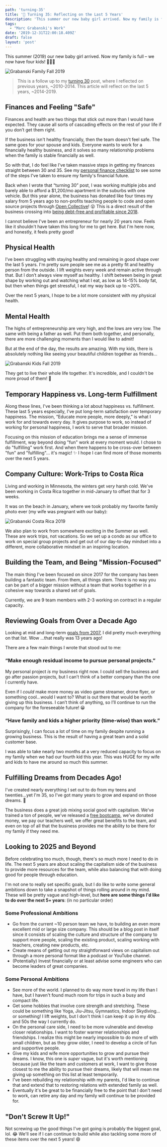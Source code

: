 ```yaml
---
path: 'turning-35'
title: '🤗 Turning 35: Reflecting on the Last 5 Years'
description: 'This summer our new baby girl arrived. Now my family is full – we now have four kids!'
tags:
  - "Marc Grabanski's Work"
date: '2019-12-31T22:00:18.409Z'
draft: false
layout: 'post'
---
```


This summer (2019) our new baby girl arrived. Now my family is full – we now have four kids! 🤩🤗😱

![Grabanski Family Fall 2019](./family-fall-2019.jpeg)

> This is a follow up to my [turning 30](https://marcgrabanski.com/30) post, where I reflected on previous years, ~2010-2014. This article will reflect on the last 5 years, ~2014-2019.

## Finances and Feeling "Safe"

Finances and health are two things that stick out more than I would have expected. They cause all sorts of cascading effects on the rest of your life if you don’t get them right.

If the business isn't healthy financially, then the team doesn't feel safe. The same goes for your spouse and kids. Everyone wants to work for a financially healthy business, and it solves so many relationship problems when the family is stable financially as well.

So with that, I do feel like I’ve taken massive steps in getting my finances straight between 30 and 35. See my [personal finance checklist](https://marcgrabanski.com/personal-finance-checklist) to see some of the steps I've taken to ensure my family's financial future.

Back when I wrote that “turning 30” post, I was working multiple jobs and barely able to afford a \$1,200/mo apartment in the suburbs with one vehicle. But this year alone, the business has donated like four times my salary from 5 years ago to non-profits teaching people to code and open source projects through [Open Collective](https://blog.opencollective.com/frontend-masters/)! 😮 This is a direct result of the business crossing into [being debt-free and profitable since 2018](https://marcgrabanski.com/debt-free-profitable).

I cannot believe I've been an entrepreneur for nearly 20 years now. Feels like it shouldn't have taken this long for me to get here. But I'm here now, and honestly, it feels pretty good!

## Physical Health

I’ve been struggling with staying healthy and remaining in good shape over the last 5 years. I'm pretty sure people see me as a pretty fit and healthy person from the outside. I lift weights every week and remain active through that. But I don’t always view myself as healthy. I shift between being in great shape by working out and watching what I eat, as low as 14-15% body fat, but then when things get stressful, I eat my way back up to ~20%.

Over the next 5 years, I hope to be a lot more consistent with my physical health.

## Mental Health

The highs of entrepreneurship are very high, and the lows are very low. The same with being a father as well. Put them both together, and personally, there are more challenging moments than I would like to admit!

But at the end of the day, the results are amazing. With my kids, there is absolutely nothing like seeing your beautiful children together as friends...

![Grabanski Kids Fall 2019](./kids-fall-2019.jpeg)

They get to live their whole life together. It's incredible, and I couldn't be more proud of them! 🤗

## Temporary Happiness vs. Long-term Fulfillment

Along these lines, I've been thinking a lot about happiness vs. fulfillment. These last 5 years especially, I’ve put long-term satisfaction over temporary happiness. The mission, “Educate more people, more deeply,” is what I work for and towards every day. It gives purpose to work, so instead of working for personal happiness, I work to serve that broader mission.

Focusing on this mission of education brings me a sense of immense fulfillment, way beyond doing "fun" work at every moment would. I chose to do "fulfilling" work first. And when there happens to be cross-over between "fun" and "fulfilling"... it's magic! ✨ I hope I can find more of those moments over the next 5 years.

## Company Culture: Work-Trips to Costa Rica

Living and working in Minnesota, the winters get _very_ harsh cold. We've been working in Costa Rica together in mid-January to offset that for 3 weeks.

It was on the beach in January, where we took probably my favorite family photo ever (my wife was pregnant with our baby):

![Grabanski Costa Rica 2019](./family-costarica-2019.jpeg)

We also plan to work from somewhere exciting in the Summer as well. These are work trips, not vacations. So we set up a condo as our office to work on special group projects and get out of our day-to-day mindset into a different, more collaborative mindset in an inspiring location.

## Building the Team, and Being "Mission-Focused"

The main thing I've been focused on since 2017 for the company has been building a fantastic team. From them, all things stem. There is no way you can be part of a bigger mission without a team that works together in a cohesive way towards a shared set of goals.

Currently, we are 9 team members with 2-3 working on contract in a regular capacity.

## Reviewing Goals from Over a Decade Ago

Looking at mid and long-term [goals from 2007](https://marcgrabanski.com/career-goals-as-of-august-2007), I did pretty much everything on that list. Wow ...that really was 13 years ago!

There are a few main things I wrote that stood out to me:

### “Make enough residual income to pursue personal projects.”

My personal project _is_ my business right now. I could sell the business and go after passion projects, but I can’t think of a better company than the one I currently have.

Even if I _could_ make more money as video game streamer, drone flyer, or something cool...would I want to? What is out there that would be worth giving up this business. I can’t think of anything, so I’ll continue to run the company for the foreseeable future! 😀

### “Have family and kids a higher priority (time-wise) than work.”

Surprisingly, I can focus a lot of time on my family despite running a growing business. This is the result of having a great team and a solid customer base.

I was able to take nearly two months at a very reduced capacity to focus on my family when we had our fourth kid this year. This was HUGE for my wife and kids to have me around so much this summer.

## Fulfilling Dreams from Decades Ago!

I've created nearly everything I set out to do from my teens and twenties...yet I'm 35, so I've got many years to grow and expand on those dreams. 🚀

The business does a great job mixing social good with capitalism. We've trained a ton of people, we've released a [free bootcamp](https://frontendmasters.com/bootcamp/), we've donated money, we pay our teachers well, we offer great benefits to the team, and even on top of all that the business provides me the ability to be there for my family if they need me.

## Looking to 2025 and Beyond

Before celebrating too much, though, there's so much more I need to do in life. The next 5 years are about scaling the capitalism side of the business to provide more resources for the team, while also balancing that with doing good for people through education.

I'm not one to really set specific goals, but I do like to write some general ambitions down to take a snapshot of things rolling around in my mind. These will be pretty vague and high-level, but **here are some things I'd like to do over the next 5+ years**: (in no particular order)

### Some Professional Ambitions

- Go from the current ~10 person team we have, to building an even more excellent mid or large size company. This should be a blog post in itself since it consists of scaling the culture and structure of the company to support more people, scaling the existing product, scaling working with teachers, creating new products, etc.
- Create means of getting out my straightforward views on capitalism out through a more personal format like a podcast or YouTube channel.
- (Potentially) Invest financially or at least advise some engineers who can become leaders of great companies.

### Some Personal Ambitions

- See more of the world. I planned to do way more travel in my life than I have, but I haven't found much room for trips in such a busy and compact life.
- Get some hobbies that involve core strength and stretching. These could be something like Yoga, Jiu-Jitsu, Gymnastics, Indoor Skydiving... or something! I lift weights, but I don't think I can keep it up in my 40s and 50s the way I currently do.
- On the personal care side, I need to be more vulnerable and develop closer relationships. I want to foster warmer relationships and friendships. I realize this might be nearly impossible to do more of with small children, but as they grow older, I need to develop a circle of fun and supportive people.
- Give my kids and wife more opportunities to grow and pursue their dreams. I know, this one is _super_ vague, but it's worth mentioning because just like the team and customers at work, I want to give those closest to me the ability to pursue their dreams, likely that will mean me giving up something on this list at least temporarily.
- I've been rebuilding my relationship with my parents, I'd like to continue that and extend that to restoring relations with extended family as well.
- Eventually it's be great to be financially free to the point that I don't need to work, can retire any day and my family will continue to be provided for.

## "Don't Screw It Up!"

Not screwing up the good things I've got going is probably the biggest goal, lol. 😂 We'll see if I can continue to build while also tackling some more of these items over the next 5 years! 😄
